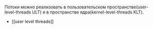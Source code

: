 Потоки можно реализовать в пользовательском пространстве(user-level-threads ULT) и в пространстве ядра(kernel-level-threads KLT).

- [[user level threads]]